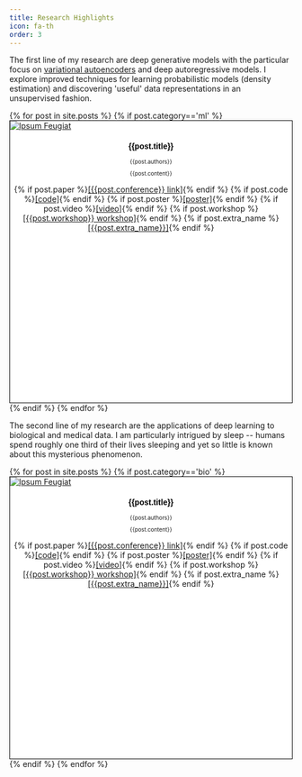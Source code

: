 ```yaml
---
title: Research Highlights
icon: fa-th
order: 3
---
```


<p>The first line of my research are deep generative models with the particular focus on
<a href="https://arxiv.org/abs/1906.02691">variational autoencoders</a> and deep autoregressive models.
  I explore improved techniques for learning probabilistic models (density estimation) and discovering 'useful' data representations in an unsupervised fashion. </p>

<div class="row">
  {% for post in site.posts %}
  {% if post.category=='ml' %}
     <div class="4u 12u$(mobile)">
        <div class="item" style="border: 1px solid black; height: 500px; background-color: white">
            <a href="#" class="image fit" ><img src="{{ post.img_path | relative_url }}" alt="Ipsum Feugiat" /></a>
            <header>
              <h3 style="color: black; font-size: 1em; font-family: 'Arial'">{{post.title}}</h3>
              <p style="font-size: 0.7em;">{{post.authors}} </p>
              <p style="font-size: 0.7em;">{{post.content}}</p>
              <p>{% if post.paper %}<a href="{{post.paper}}">[{{post.conference}} link]</a>{% endif %}
                 {% if post.code %}<a href="{{post.code}}">[code]</a>{% endif %}
                 {% if post.poster %}<a href="{{post.poster}}">[poster]</a>{% endif %}
                 {% if post.video %}<a href="{{post.video}}">[video]</a>{% endif %}
                 {% if post.workshop %}<a href="{{post.workshop_url}}">[{{post.workshop}} workshop]</a>{% endif %}
                 {% if post.extra_name %}<a href="{{post.extra_url}}">[{{post.extra_name}}]</a>{% endif %}
              </p>
            </header>
        </div>
     </div>
  {% endif %}
  {% endfor %}
</div>

<p>The second line of my research are the applications of deep learning to biological and medical data. I am particularly intrigued by sleep -- 
humans spend roughly one third of their lives sleeping and yet so little is known about this mysterious phenomenon. </p>

<div class="row">
  {% for post in site.posts %}
  {% if post.category=='bio' %}
     <div class="4u 12u$(mobile)">
        <div class="item" style="border: 1px solid black; height: 500px; background-color: white">
            <a href="#" class="image fit" ><img src="{{ post.img_path | relative_url }}" alt="Ipsum Feugiat" /></a>
            <header>
              <h3 style="color: black; font-size: 1em; font-family: 'Arial'">{{post.title}}</h3>
              <p style="font-size: 0.7em;">{{post.authors}} </p>
              <p style="font-size: 0.7em;">{{post.content}}</p>
              <p>{% if post.paper %}<a href="{{post.paper}}">[{{post.conference}} link]</a>{% endif %}
                 {% if post.code %}<a href="{{post.code}}">[code]</a>{% endif %}
                 {% if post.poster %}<a href="{{post.poster}}">[poster]</a>{% endif %}
                 {% if post.video %}<a href="{{post.video}}">[video]</a>{% endif %}
                 {% if post.workshop %}<a href="{{post.workshop_url}}">[{{post.workshop}} workshop]</a>{% endif %}
                 {% if post.extra_name %}<a href="{{post.extra_url}}">[{{post.extra_name}}]</a>{% endif %}
              </p>
            </header>
        </div>
     </div>
  {% endif %}
  {% endfor %}
</div>